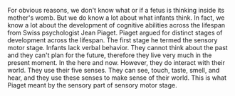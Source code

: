 For obvious reasons, we don't know what or if a fetus is thinking inside its
mother's womb. But we do know a lot about what infants think. In fact, we know
a lot about the development of cognitive abilities across the lifespan from
Swiss psychologist Jean Piaget. Piaget argued for distinct stages of
development across the lifespan. The first stage he termed the sensory motor
stage. Infants lack verbal behavior. They cannot think about the past and they
can't plan for the future, therefore they live very much in the present moment.
In the here and now. However, they do interact with their world. They use their
five senses. They can see, touch, taste, smell, and hear, and they use these
senses to make sense of their world. This is what Piaget meant by the sensory
part of sensory motor stage.
